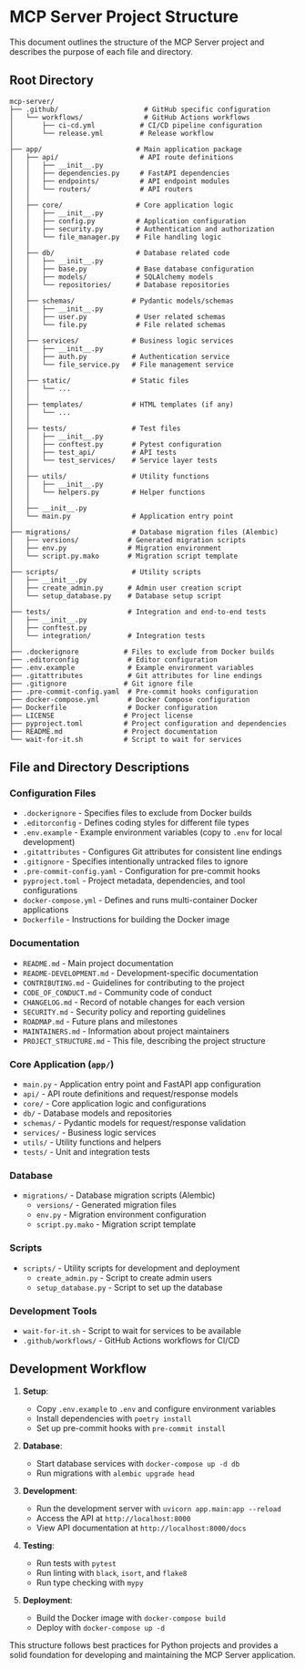 # MCP Server Project Structure

This document outlines the structure of the MCP Server project and describes the purpose of each file and directory.

## Root Directory

```
mcp-server/
├── .github/                     # GitHub specific configuration
│   └── workflows/               # GitHub Actions workflows
│       ├── ci-cd.yml           # CI/CD pipeline configuration
│       └── release.yml         # Release workflow
│
├── app/                       # Main application package
│   ├── api/                    # API route definitions
│   │   ├── __init__.py
│   │   ├── dependencies.py     # FastAPI dependencies
│   │   ├── endpoints/          # API endpoint modules
│   │   └── routers/            # API routers
│   │
│   ├── core/                  # Core application logic
│   │   ├── __init__.py
│   │   ├── config.py          # Application configuration
│   │   ├── security.py        # Authentication and authorization
│   │   └── file_manager.py    # File handling logic
│   │
│   ├── db/                    # Database related code
│   │   ├── __init__.py
│   │   ├── base.py            # Base database configuration
│   │   ├── models/            # SQLAlchemy models
│   │   └── repositories/      # Database repositories
│   │
│   ├── schemas/              # Pydantic models/schemas
│   │   ├── __init__.py
│   │   ├── user.py            # User related schemas
│   │   └── file.py            # File related schemas
│   │
│   ├── services/             # Business logic services
│   │   ├── __init__.py
│   │   ├── auth.py           # Authentication service
│   │   └── file_service.py   # File management service
│   │
│   ├── static/               # Static files
│   │   └── ...
│   │
│   ├── templates/            # HTML templates (if any)
│   │   └── ...
│   │
│   ├── tests/                # Test files
│   │   ├── __init__.py
│   │   ├── conftest.py       # Pytest configuration
│   │   ├── test_api/         # API tests
│   │   └── test_services/    # Service layer tests
│   │
│   ├── utils/                # Utility functions
│   │   ├── __init__.py
│   │   └── helpers.py        # Helper functions
│   │
│   ├── __init__.py
│   └── main.py               # Application entry point
│
├── migrations/               # Database migration files (Alembic)
│   ├── versions/            # Generated migration scripts
│   ├── env.py               # Migration environment
│   └── script.py.mako       # Migration script template
│
├── scripts/                  # Utility scripts
│   ├── __init__.py
│   ├── create_admin.py      # Admin user creation script
│   └── setup_database.py    # Database setup script
│
├── tests/                   # Integration and end-to-end tests
│   ├── __init__.py
│   ├── conftest.py
│   └── integration/         # Integration tests
│
├── .dockerignore           # Files to exclude from Docker builds
├── .editorconfig            # Editor configuration
├── .env.example             # Example environment variables
├── .gitattributes           # Git attributes for line endings
├── .gitignore              # Git ignore file
├── .pre-commit-config.yaml  # Pre-commit hooks configuration
├── docker-compose.yml       # Docker Compose configuration
├── Dockerfile               # Docker configuration
├── LICENSE                 # Project license
├── pyproject.toml          # Project configuration and dependencies
├── README.md               # Project documentation
└── wait-for-it.sh          # Script to wait for services
```

## File and Directory Descriptions

### Configuration Files
- `.dockerignore` - Specifies files to exclude from Docker builds
- `.editorconfig` - Defines coding styles for different file types
- `.env.example` - Example environment variables (copy to `.env` for local development)
- `.gitattributes` - Configures Git attributes for consistent line endings
- `.gitignore` - Specifies intentionally untracked files to ignore
- `.pre-commit-config.yaml` - Configuration for pre-commit hooks
- `pyproject.toml` - Project metadata, dependencies, and tool configurations
- `docker-compose.yml` - Defines and runs multi-container Docker applications
- `Dockerfile` - Instructions for building the Docker image

### Documentation
- `README.md` - Main project documentation
- `README-DEVELOPMENT.md` - Development-specific documentation
- `CONTRIBUTING.md` - Guidelines for contributing to the project
- `CODE_OF_CONDUCT.md` - Community code of conduct
- `CHANGELOG.md` - Record of notable changes for each version
- `SECURITY.md` - Security policy and reporting guidelines
- `ROADMAP.md` - Future plans and milestones
- `MAINTAINERS.md` - Information about project maintainers
- `PROJECT_STRUCTURE.md` - This file, describing the project structure

### Core Application (`app/`)
- `main.py` - Application entry point and FastAPI app configuration
- `api/` - API route definitions and request/response models
- `core/` - Core application logic and configurations
- `db/` - Database models and repositories
- `schemas/` - Pydantic models for request/response validation
- `services/` - Business logic services
- `utils/` - Utility functions and helpers
- `tests/` - Unit and integration tests

### Database
- `migrations/` - Database migration scripts (Alembic)
  - `versions/` - Generated migration files
  - `env.py` - Migration environment configuration
  - `script.py.mako` - Migration script template

### Scripts
- `scripts/` - Utility scripts for development and deployment
  - `create_admin.py` - Script to create admin users
  - `setup_database.py` - Script to set up the database

### Development Tools
- `wait-for-it.sh` - Script to wait for services to be available
- `.github/workflows/` - GitHub Actions workflows for CI/CD

## Development Workflow

1. **Setup**:
   - Copy `.env.example` to `.env` and configure environment variables
   - Install dependencies with `poetry install`
   - Set up pre-commit hooks with `pre-commit install`

2. **Database**:
   - Start database services with `docker-compose up -d db`
   - Run migrations with `alembic upgrade head`

3. **Development**:
   - Run the development server with `uvicorn app.main:app --reload`
   - Access the API at `http://localhost:8000`
   - View API documentation at `http://localhost:8000/docs`

4. **Testing**:
   - Run tests with `pytest`
   - Run linting with `black`, `isort`, and `flake8`
   - Run type checking with `mypy`

5. **Deployment**:
   - Build the Docker image with `docker-compose build`
   - Deploy with `docker-compose up -d`

This structure follows best practices for Python projects and provides a solid foundation for developing and maintaining the MCP Server application.
